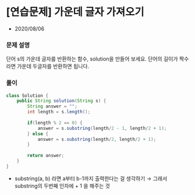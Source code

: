 # [연습문제] 가운데 글자 가져오기

* 2020/08/06

### 문제 설명
단어 s의 가운데 글자를 반환하는 함수, solution을 만들어 보세요. 단어의 길이가 짝수라면 가운데 두글자를 반환하면 됩니다.

### 풀이
```java
class Solution {
    public String solution(String s) {
        String answer = "";
        int length = s.length();
            
        if(length % 2 == 0) {
            answer = s.substring(length/2 - 1, length/2 + 1);
        } else {
            answer = s.substring(length/2, length/2 + 1);
        }
        
        return answer;
    }
}
```

- substring(a, b) 라면 a부터 b-1까지 출력한다는 걸 생각하기
→ 그래서 substring의 두번째 인자에 + 1 을 해주는 것

